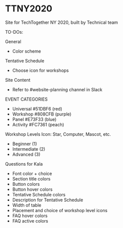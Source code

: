 # TTNY2020
Site for TechTogether NY 2020, built by Technical team

TO-DOs:

General
- Color scheme

Tentative Schedule
- Choose icon for workshops

Site Content
- Refer to #website-planning channel in Slack


EVENT CATEGORIES
- Universal #51DBF6 (red)
- Workshop #808CFB (purple)
- Panel #E73F33 (blue)
- Activity #FC7361 (peach)

Workshop Levels
Icon: Star, Computer, Mascot, etc.
- Beginner (1)
- Intermediate (2)
- Advanced (3)

Questions for Kala
- Font color + choice
- Section title colors
- Button colors
- Button hover colors
- Tentative Schedule colors
- Description for Tentative Schedule
- Width of table
- Placement and choice of workshop level icons
- FAQ hover colors
- FAQ active colors
